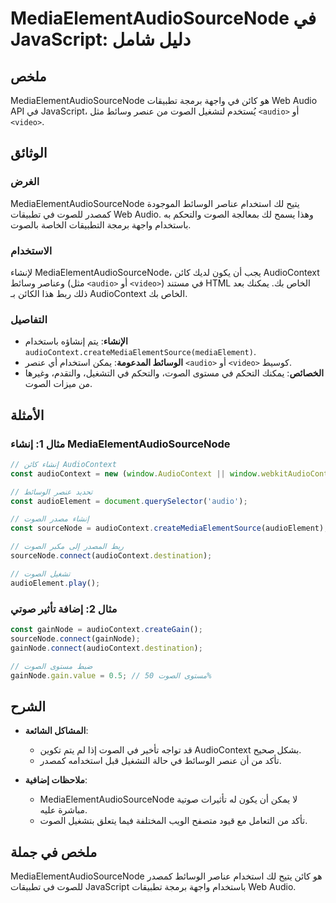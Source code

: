 <!--
Meta Description: # MediaElementAudioSourceNode في JavaScript: دليل شامل ## ملخص MediaElementAudioSourceNode هو كائن في واجهة برمجة تطبيقات Web Audio API في JavaScript،...
Meta Keywords: الصوت, audiocontext, mediaelementaudiosourcenode, audio, javascript
-->

# MediaElementAudioSourceNode في JavaScript: دليل شامل

## ملخص
MediaElementAudioSourceNode هو كائن في واجهة برمجة تطبيقات Web Audio API في JavaScript، يُستخدم لتشغيل الصوت من عنصر وسائط مثل `<audio>` أو `<video>`.

## الوثائق
### الغرض
MediaElementAudioSourceNode يتيح لك استخدام عناصر الوسائط الموجودة كمصدر للصوت في تطبيقات Web Audio. وهذا يسمح لك بمعالجة الصوت والتحكم به باستخدام واجهة برمجة التطبيقات الخاصة بالصوت.

### الاستخدام
لإنشاء MediaElementAudioSourceNode، يجب أن يكون لديك كائن AudioContext وعناصر وسائط (مثل `<audio>` أو `<video>`) في مستند HTML الخاص بك. يمكنك بعد ذلك ربط هذا الكائن بـ AudioContext الخاص بك.

### التفاصيل
- **الإنشاء**: يتم إنشاؤه باستخدام `audioContext.createMediaElementSource(mediaElement)`.
- **الوسائط المدعومة**: يمكن استخدام أي عنصر `<audio>` أو `<video>` كوسيط.
- **الخصائص**: يمكنك التحكم في مستوى الصوت، والتحكم في التشغيل، والتقدم، وغيرها من ميزات الصوت.

## الأمثلة
### مثال 1: إنشاء MediaElementAudioSourceNode
```javascript
// إنشاء كائن AudioContext
const audioContext = new (window.AudioContext || window.webkitAudioContext)();

// تحديد عنصر الوسائط
const audioElement = document.querySelector('audio');

// إنشاء مصدر الصوت
const sourceNode = audioContext.createMediaElementSource(audioElement);

// ربط المصدر إلى مكبر الصوت
sourceNode.connect(audioContext.destination);

// تشغيل الصوت
audioElement.play();
```

### مثال 2: إضافة تأثير صوتي
```javascript
const gainNode = audioContext.createGain();
sourceNode.connect(gainNode);
gainNode.connect(audioContext.destination);

// ضبط مستوى الصوت
gainNode.gain.value = 0.5; // مستوى الصوت 50%
```

## الشرح
- **المشاكل الشائعة**: 
  - قد تواجه تأخير في الصوت إذا لم يتم تكوين AudioContext بشكل صحيح.
  - تأكد من أن عنصر الوسائط في حالة التشغيل قبل استخدامه كمصدر.
  
- **ملاحظات إضافية**:
  - MediaElementAudioSourceNode لا يمكن أن يكون له تأثيرات صوتية مباشرة عليه.
  - تأكد من التعامل مع قيود متصفح الويب المختلفة فيما يتعلق بتشغيل الصوت.

## ملخص في جملة
MediaElementAudioSourceNode هو كائن يتيح لك استخدام عناصر الوسائط كمصدر للصوت في تطبيقات JavaScript باستخدام واجهة برمجة تطبيقات Web Audio.